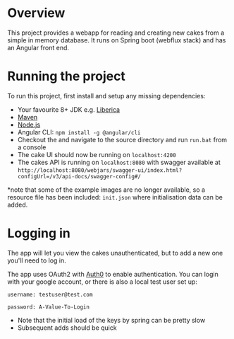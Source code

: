# Overview
This project provides a webapp for reading and creating new cakes from a simple in memory database.
It runs on Spring boot (webflux stack) and has an Angular front end.

# Running the project
To run this project, first install and setup any missing dependencies:
- Your favourite 8+ JDK e.g. [Liberica](https://bell-sw.com/pages/downloads/#mn)
- [Maven](https://maven.apache.org/install.html)
- [Node.js](https://nodejs.org/en/download/)
- Angular CLI: `npm install -g @angular/cli`
- Checkout the and navigate to the source directory and run `run.bat` from a console
- The cake UI should now be running on `localhost:4200`
- The cakes API is running on `localhost:8080` with swagger available at `http://localhost:8080/webjars/swagger-ui/index.html?configUrl=/v3/api-docs/swagger-config#/`


*note that some of the example images are no longer available, so a resource file has been included: `init.json` where initialisation data can be added.

# Logging in
The app will let you view the cakes unauthenticated, but to add a new one you'll need to log in.

The app uses OAuth2 with [Auth0](https://auth0.com/) to enable authentication.
You can login with your google account, or there is also a local test user set up:

`username: testuser@test.com`

`password: A-Value-To-Login`

* Note that the initial load of the keys by spring can be pretty slow
* Subsequent adds should be quick